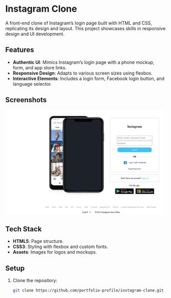 # Instagram Clone

A front-end clone of Instagram’s login page built with HTML and CSS, replicating its design and layout. This project showcases skills in responsive design and UI development.

## Features
- **Authentic UI**: Mimics Instagram’s login page with a phone mockup, form, and app store links.
- **Responsive Design**: Adapts to various screen sizes using flexbox.
- **Interactive Elements**: Includes a login form, Facebook login button, and language selector.

## Screenshots
![Login Page](instagram-login.PNG)

## Tech Stack
- **HTML5**: Page structure.
- **CSS3**: Styling with flexbox and custom fonts.
- **Assets**: Images for logos and mockups.

## Setup
1. Clone the repository:
   ```bash
   git clone https://github.com/portfolio-profile/instagram-clone.git
